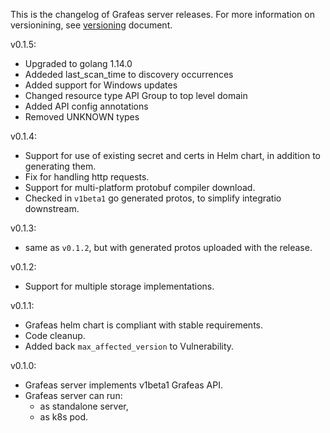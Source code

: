 This is the changelog of Grafeas server releases. For more information on
versionining, see [versioning](docs/versioning.md) document.

v0.1.5:
  * Upgraded to golang 1.14.0
  * Addeded last_scan_time to discovery occurrences
  * Added support for Windows updates
  * Changed resource type API Group to top level domain
  * Added API config annotations
  * Removed UNKNOWN types

v0.1.4:
  * Support for use of existing secret and certs in Helm chart, in addition to generating them.
  * Fix for handling http requests.
  * Support for multi-platform protobuf compiler download.
  * Checked in `v1beta1` go generated protos, to simplify integratio downstream.

v0.1.3:
  * same as `v0.1.2`, but with generated protos uploaded with the release.

v0.1.2:
  * Support for multiple storage implementations.

v0.1.1:
  * Grafeas helm chart is compliant with stable requirements.
  * Code cleanup.
  * Added back `max_affected_version` to Vulnerability.

v0.1.0:
  * Grafeas server implements v1beta1 Grafeas API.
  * Grafeas server can run:
    * as standalone server,
    * as k8s pod.
